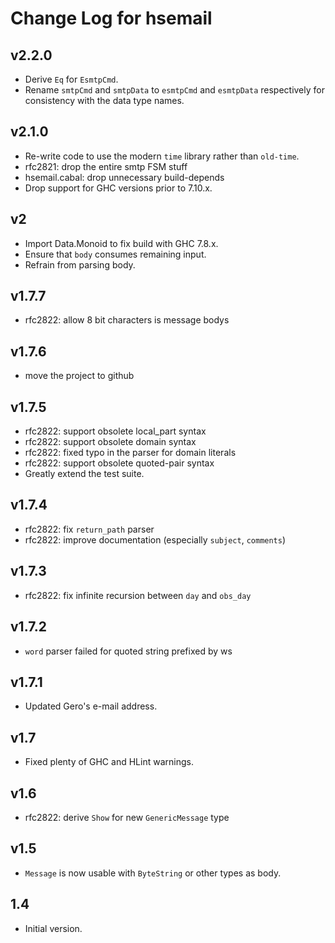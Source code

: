 # Change Log for hsemail

## v2.2.0

* Derive `Eq` for `EsmtpCmd`.
* Rename `smtpCmd` and `smtpData` to `esmtpCmd` and `esmtpData` respectively
  for consistency with the data type names.

## v2.1.0

* Re-write code to use the modern `time` library rather than `old-time`.
* rfc2821: drop the entire smtp FSM stuff
* hsemail.cabal: drop unnecessary build-depends
* Drop support for GHC versions prior to 7.10.x.

## v2

* Import Data.Monoid to fix build with GHC 7.8.x.
* Ensure that `body` consumes remaining input.
* Refrain from parsing body.

## v1.7.7

* rfc2822: allow 8 bit characters is message bodys

## v1.7.6

* move the project to github

## v1.7.5

* rfc2822: support obsolete local_part syntax
* rfc2822: support obsolete domain syntax
* rfc2822: fixed typo in the parser for domain literals
* rfc2822: support obsolete quoted-pair syntax
* Greatly extend the test suite.

## v1.7.4

* rfc2822: fix `return_path` parser
* rfc2822: improve documentation (especially `subject`, `comments`)

## v1.7.3

* rfc2822: fix infinite recursion between `day` and `obs_day`

## v1.7.2

* `word` parser failed for quoted string prefixed by ws

## v1.7.1

* Updated Gero's e-mail address.

## v1.7

* Fixed plenty of GHC and HLint warnings.

## v1.6

* rfc2822: derive `Show` for new `GenericMessage` type

## v1.5

* `Message` is now usable with `ByteString` or other types as body.

## 1.4

* Initial version.
